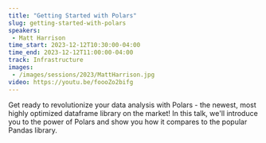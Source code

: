 ```yaml
---
title: "Getting Started with Polars"
slug: getting-started-with-polars
speakers:
 - Matt Harrison
time_start: 2023-12-12T10:30:00-04:00
time_end: 2023-12-12T11:00:00-04:00
track: Infrastructure
images:
 - /images/sessions/2023/MattHarrison.jpg
video: https://youtu.be/foooZo2bifg
---
```


Get ready to revolutionize your data analysis with Polars - the newest, most highly optimized dataframe library on the market! In this talk, we'll introduce you to the power of Polars and show you how it compares to the popular Pandas library.